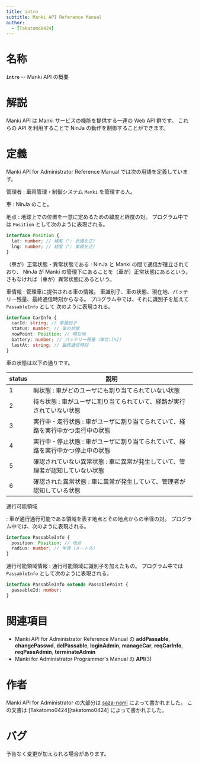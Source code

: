 ```yaml
---
title: intro
subtitle: Manki API Reference Manual
author:
  - [Takatomo0424]
---
```

# 名称

**`intro`** -- Manki API の概要

# 解説

Manki API は Manki サービスの機能を提供する一連の Web API 群です。
これらの API を利用することで NinJa の動作を制御することができます。

# 定義

Manki API for Administrator Reference Manual では次の用語を定義しています。

管理者
: 車両管理・制御システム `Manki` を管理する人。

車
: NinJa のこと。

地点
: 地球上での位置を一意に定めるための緯度と経度の対。
プログラム中では `Position` として次のように表現される。

```ts
interface Position {
  lat: number; // 緯度（°; 北緯を正）
  lng: number; // 経度（°; 東経を正）
}
```

（車が）正常状態・異常状態である
: NinJa と Manki の間で通信が確立されており、
NinJa が Manki の管理下にあることを（車が）正常状態にあるという。
さもなければ（車が）異常状態にあるという。

車情報
: 管理車に提供される車の情報。
車識別子、車の状態、現在地、バッテリー残量、最終通信時刻からなる。
プログラム中では、それに識別子を加えて `PassableInfo` として
次のように表現される。

```ts
interface CarInfo {
  carId: string; // 車識別子
  status: number; // 車の状態
  nowPoint: Position; // 現在地
  battery: number; // バッテリー残量（単位:[%]）
  lastAt: string; // 最終通信時刻
}
```

車の状態は以下の通りです。

| status | 説明                                                                            |
| ------ | ------------------------------------------------------------------------------- |
| 1      | 暇状態 : 車がどのユーザにも割り当てられていない状態                             |
| 2      | 待ち状態 : 車がユーザに割り当てられていて、経路が実行されていない状態           |
| 3      | 実行中・走行状態 : 車がユーザに割り当てられていて、経路を実行中かつ走行中の状態 |
| 4      | 実行中・停止状態 : 車がユーザに割り当てられていて、経路を実行中かつ停止中の状態 |
| 5      | 確認されていない異常状態 : 車に異常が発生していて、管理者が認知していない状態   |
| 6      | 確認された異常状態 : 車に異常が発生していて、管理者が認知している状態           |

通行可能領域

: 車が通行通行可能である領域を表す地点とその地点からの半径の対。
プログラム中では、次のように表現される。

```typescript
interface PassableInfo {
  position: Position; // 地点
  radius: number; // 半径（メートル）
}
```

通行可能領域情報
: 通行可能領域に識別子を加えたもの。
プログラム中では `PassableInfo` として次のように表現される。

```ts
interface PassableInfo extends PassablePoint {
  passableId: number;
}
```

# 関連項目

- Manki API for Administrator Reference Manual の **addPassable**, **changePasswd**, **delPassable**,
  **loginAdmin**, **manageCar**, **reqCarInfo**, **reqPassAdmin**,
  **terminateAdmin**
- Manki for Administrator Programmer's Manual の **API**(3)

# 作者

Manki API for Administrator の大部分は [saza-nami][saza-nami] によって書かれました。
この文書は [Takatomo0424][takatomo0424] によって書かれました。

# バグ

予告なく変更が加えられる場合があります。

[saza-nami]: https://github.com/saza-nami
[kusaremkn]: https://github.com/KusaReMKN

